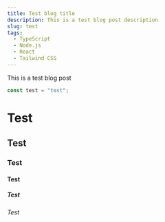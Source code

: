 ```yaml
---
title: Test blog title
description: This is a test blog post description
slug: test
tags:
  - TypeScript
  - Node.js
  - React
  - Tailwind CSS
---
```


This is a test blog post

```typescript
const test = "test";
```

# Test

## Test

### Test

#### Test

##### Test

###### Test

